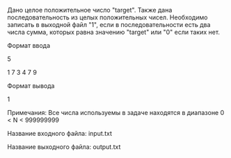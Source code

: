 Дано целое положительное число "target". Также дана последовательность из целых положительных чисел. Необходимо записать в выходной файл "1", если в последовательности есть два числа сумма, которых равна значению "target" или "0" если таких нет.

Формат ввода

5

1 7 3 4 7 9

Формат вывода

1

Примечания: Все числа используемы в задаче находятся в диапазоне 0 < N < 999999999

Название входного файла: input.txt

Название выходного файла: output.txt
